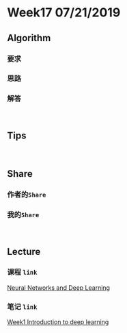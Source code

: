 # Week17 07/21/2019


## Algorithm




### **要求**


### **思路**


### **解答**


&nbsp;

## Tips





&nbsp;
## Share



### 作者的`Share`



### 我的`Share`



&nbsp;
## Lecture



### 课程 `link`


[Neural Networks and Deep Learning](https://www.coursera.org/learn/neural-networks-deep-learning/home/week/4)

### 笔记 `link`

[Week1 Introduction to deep learning](https://github.com/rubust-ai/Deep-Learning/blob/master/class1-week4.md)


